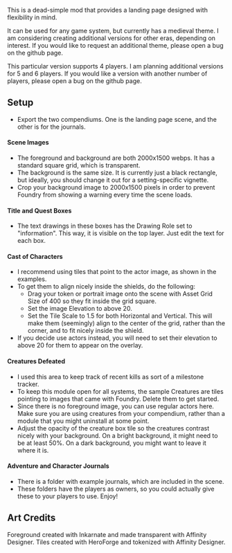 This is a dead-simple mod that provides a landing page designed with flexibility in mind.

It can be used for any game system, but currently has a medieval theme. I am considering creating additional versions for other eras, depending on interest. If you would like to request an additional theme, please open a bug on the github page.

This particular version supports 4 players. I am planning additional versions for 5 and 6 players. If you would like a version with another number of players, please open a bug on the github page.
## Setup
- Export the two compendiums. One is the landing page scene, and the other is for the journals.
#### Scene Images
- The foreground and background are both 2000x1500 webps. It has a standard square grid, which is transparent.
- The background is the same size. It is currently just a black rectangle, but ideally, you should change it out for a setting-specific vignette.
- Crop your background image to 2000x1500 pixels in order to prevent Foundry from showing a warning every time the scene loads.
#### Title and Quest Boxes
- The text drawings in these boxes has the Drawing Role set to "information". This way, it is visible on the top layer. Just edit the text for each box.
#### Cast of Characters
- I recommend using tiles that point to the actor image, as shown in the examples. 
- To get them to align nicely inside the shields, do the following:
  - Drag your token or portrait image onto the scene with Asset Grid Size of 400 so they fit inside the grid square.
  - Set the image Elevation to above 20.
  - Set the Tile Scale to 1.5 for both Horizontal and Vertical. This will make them (seemingly) align to the center of the grid, rather than the corner, and to fit nicely inside the shield.
- If you decide use actors instead, you will need to set their elevation to above 20 for them to appear on the overlay.
#### Creatures Defeated
- I used this area to keep track of recent kills as sort of a milestone tracker. 
- To keep this module open for all systems, the sample Creatures are tiles pointing to images that came with Foundry. Delete them to get started.
- Since there is no foreground image, you can use regular actors here. Make sure you are using creatures from your compendium, rather than a module that you might uninstall at some point.
- Adjust the opacity of the creature box tile so the creatures contrast nicely with your background. On a bright background, it might need to be at least 50%. On a dark background, you might want to leave it where it is.
#### Adventure and Character Journals
- There is a folder with example journals, which are included in the scene.
- These folders have the players as owners, so you could actually give these to your players to use.
Enjoy!
## Art Credits
Foreground created with Inkarnate and made transparent with Affinity Designer.
Tiles created with HeroForge and tokenized with Affinity Designer.
